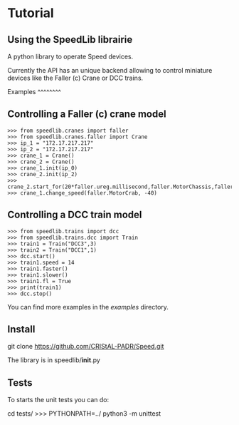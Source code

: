 Tutorial
========
 
Using the SpeedLib librairie
----------------------------
A python library to operate Speed devices.

Currently the API has an unique backend allowing to control miniature devices like the Faller (c) Crane or DCC trains. 

Examples
^^^^^^^^

Controlling a Faller (c) crane model
-------------------------------------

    >>> from speedlib.cranes import faller
    >>> from speedlib.cranes.faller import Crane
    >>> ip_1 = "172.17.217.217"
    >>> ip_2 = "172.17.217.217"
    >>> crane_1 = Crane()
    >>> crane_2 = Crane()
    >>> crane_1.init(ip_0)
    >>> crane_2.init(ip_2)
    >>> crane_2.start_for(20*faller.ureg.millisecond,faller.MotorChassis,faller.MotorDirectionForward)
    >>> crane_1.change_speed(faller.MotorCrab, -40)


Controlling a DCC train model
-----------------------------

    >>> from speedlib.trains import dcc
    >>> from speedlib.trains.dcc import Train
    >>> train1 = Train("DCC3",3)
    >>> train2 = Train("DCC1",1)
    >>> dcc.start()
    >>> train1.speed = 14
    >>> train1.faster()
    >>> train1.slower()
    >>> train1.fl = True 
    >>> print(train1)
    >>> dcc.stop()

You can find more examples in the *examples* directory.

Install
-------
git clone https://github.com/CRIStAL-PADR/Speed.git

The library is in speedlib/__init__.py

Tests
-----
To starts the unit tests you can do:

cd tests/
    >>> PYTHONPATH=../ python3 -m unittest